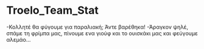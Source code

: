 # Troelo_Team_Stat
-Κολλητέ θα φύγουμε για παραλιακή; Άντε βαρέθηκα! 
-Άραγκον ψηλέ, σπάμε τη φρίμπα μας, πίνουμε ενα γιούφ και το ουισκάκι μας και φεύγουμε αλεμάο...
